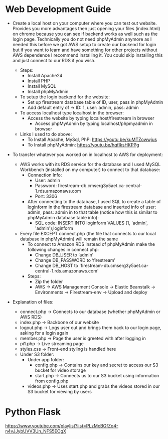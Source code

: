 # Web Development Guide
* Create a local host on your computer where you can test out website. Provides you more advantages then just opening your files (index.html) on chrome because you can see if backend works as well such as the login page. Technically you do not need phpMyAdmin anymore as I needed this before we got AWS setup to create our backend for login but if you want to learn and have something for other projects without AWS dependence I recommend installing it. You could skip installing this and just connect to our RDS if you wish.
  * Steps:
    * Install Apache24
    *	Install PHP
    *	Install MySQL
    *	Install phpMyAdmin
  * To setup the login backend for the website:
    * Set up firestream database table of ID, user, pass in phpMyAdmin
    * Add default entry of -> ID: 1, user: admin, pass: admin
  * To access localhost type localhost in the browser:
    * Access the website by typing localhost/firestream in browser
	  * Access phpMyAdmin by typing localhost/phpmyadmin in browser
  * Links I used to do above:
    * To Install Apache, MySql, PhP: https://youtu.be/kuMTZowwjus 
    * To Install phpMyAdmin: https://youtu.be/hqfIksHKPPg

* To transfer whatever you worked on in localhost to AWS for deployment:
  * AWS works with its RDS service for the database and I used MySQL Workbench (installed on my computer) to connect to that database:
    * Connection Info:
      * User: admin
      * Password: firestream-db.cmserg3y5aet.ca-central-1.rds.amazonaws.com
      * Port: 3306
    * After connecting to the database, I used SQL to create a table of loginform in the firestream database and inserted info of user: admin, pass: admin in to that table (notice how this is similar to phpMyAdmin database table info):
      * SQL code: INSERT INTO loginform VALUES
		  (1, 'admin', 'admin');loginform
  * Every file EXCEPT connect.php (the file that connects to our local database in phpMyAdmin) will remain the same
    * To connect to Amazon RDS instead of phpMyAdmin make the following changes in connect.php:
      * Change DB_USER to ‘admin’ 
      * Change DB_PASSWORD to ‘firestream’
      * Change DB_HOST to 'firestream-db.cmserg3y5aet.ca-central-1.rds.amazonaws.com'
    * Steps:
      * Zip the folder
      * AWS -> AWS Management Console -> Elastic Beanstalk -> Environments -> Firestream-env -> Upload and deploy
      
* Explanation of files:
  * connect.php -> Connects to our database (whether phpMyAdmin or AWS RDS)
  *	index.php -> Backbone of our website
  *	logout.php -> Logs user out and brings them back to our login page, asking for a login again
  *	member.php -> Page the user is greeted with after logging in
  *	pi1.php -> Live streaming page
  *	styles.css -> Front-end styling is handled here
  *	Under S3 folder:
    *	Under app folder:
    	* config.php -> Contains our key and secret to access our S3 bucket for video storage
      	* start.php -> Connects us to our S3 bucket using information from config.php
    *	videos.php -> Uses start.php and grabs the videos stored in our S3 bucket for viewing by users
 


# Python Flask 
https://www.youtube.com/playlist?list=PLzMcBGfZo4-n4vJJybUVV3Un_NFS5EOgX 
